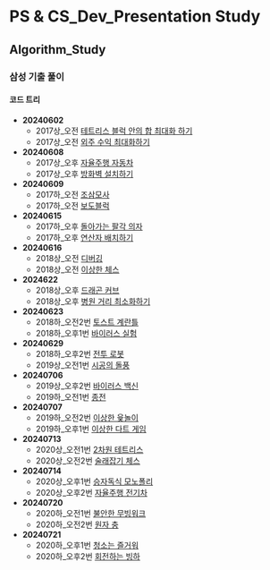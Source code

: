 # PS & CS_Dev_Presentation Study

## Algorithm_Study

### 삼성 기출 풀이

#### 코드 트리
- **20240602**
  - 2017상_오전 [테트리스 블럭 안의 합 최대화 하기](https://www.codetree.ai/training-field/frequent-problems/problems/max-sum-of-tetris-block?page=3&pageSize=20)
  - 2017상_오전 [외주 수익 최대화하기](https://www.codetree.ai/training-field/frequent-problems/problems/max-of-outsourcing-profit?page=3&pageSize=20)
- **20240608**
  - 2017상_오후 [자율주행 자동차](https://www.codetree.ai/training-field/frequent-problems/problems/autonomous-driving/description?page=3&pageSize=20)
  - 2017상_오후 [방화벽 설치하기](https://www.codetree.ai/training-field/frequent-problems/problems/firewall-installation/description?page=3&pageSize=20)
- **20240609**
  - 2017하_오전 [조삼모사](https://www.codetree.ai/training-field/frequent-problems/problems/three-at-dawn-and-four-at-dusk/description?page=3&pageSize=20)
  - 2017하_오전 [보도블럭](https://www.codetree.ai/training-field/frequent-problems/problems/crosswalk/description?page=3&pageSize=20)
- **20240615**
  - 2017하_오후 [돌아가는 팔각 의자](https://www.codetree.ai/training-field/frequent-problems/problems/rounding-eight-angle/description?page=3&pageSize=20)
  - 2017하_오후 [연산자 배치하기](https://www.codetree.ai/training-field/frequent-problems/problems/arrange-operator/description?page=3&pageSize=20)
- **20240616**
  - 2018상_오전 [디버깅](https://www.codetree.ai/training-field/frequent-problems/problems/debugging?page=3&pageSize=20)
  - 2018상_오전 [이상한 체스](https://www.codetree.ai/training-field/frequent-problems/problems/odd-chess?page=3&pageSize=20)
- **2024622**
  - 2018상_오후 [드래곤 커브](https://www.codetree.ai/training-field/frequent-problems/problems/dragon-curve?page=3&pageSize=20)
  - 2018상_오후 [병원 거리 최소화하기](https://www.codetree.ai/training-field/frequent-problems/problems/min-of-hospital-distance?page=3&pageSize=20)
- **20240623**
  - 2018하_오전2번 [토스트 계란틀](https://www.codetree.ai/training-field/frequent-problems/problems/toast-eggmold?page=3&pageSize=20)
  - 2018하_오후1번 [바이러스 실험](https://www.codetree.ai/training-field/frequent-problems/problems/virus-experiment?page=3&pageSize=20)
- **20240629**
  - 2018하_오후2번 [전투 로봇](https://www.codetree.ai/training-field/frequent-problems/problems/fighting-robot/description?page=3&pageSize=20)
  - 2019상_오전1번 [시공의 돌풍](https://www.codetree.ai/training-field/frequent-problems/problems/heros-of-storm/description?page=3&pageSize=20)
- **20240706**
  - 2019상_오후2번 [바이러스 백신](https://www.codetree.ai/training-field/frequent-problems/problems/vaccine-for-virus/description?page=3&pageSize=20)
  - 2019하_오전1번 [종전](https://www.codetree.ai/training-field/frequent-problems/problems/war-finish/description?page=2&pageSize=20)
- **20240707**
  - 2019하_오전2번 [이상한 윷놀이](https://www.codetree.ai/training-field/frequent-problems/problems/odd-woodstick-game/description?page=2&pageSize=20)
  - 2019하_오후1번 [이상한 다트 게임](https://www.codetree.ai/training-field/frequent-problems/problems/odd-dart-game/description?page=2&pageSize=20)
- **20240713**
  - 2020상_오전1번 [2차원 테트리스](https://www.codetree.ai/training-field/frequent-problems/problems/tetris-2d/description?page=2&pageSize=20)
  - 2020상_오전2번 [술래잡기 체스](https://www.codetree.ai/training-field/frequent-problems/problems/odd-chess2/description?page=2&pageSize=20)
- **20240714**
  - 2020상_오후1번 [승자독식 모노폴리](https://www.codetree.ai/training-field/frequent-problems/problems/odd-monopoly/description?page=2&pageSize=20)
  - 2020상_오후2번 [자율주행 전기차](https://www.codetree.ai/training-field/frequent-problems/problems/autonomous-electric-car/description?page=2&pageSize=20)
- **20240720**
  - 2020하_오전1번 [불안한 무빙워크](https://www.codetree.ai/training-field/frequent-problems/problems/unstable-moving-walk/description?page=2&pageSize=20)
  - 2020하_오전2번 [원자 충](https://www.codetree.ai/training-field/frequent-problems/problems/atom-collision/description?page=2&pageSize=20)
- **20240721**
  - 2020하_오후1번 [청소는 즐거워](https://www.codetree.ai/training-field/frequent-problems/problems/cleaning-is-joyful/description?page=2&pageSize=20)
  - 2020하_오후2번 [회전하는 빙하](https://www.codetree.ai/training-field/frequent-problems/problems/rotating-glacier/description?page=2&pageSize=20)